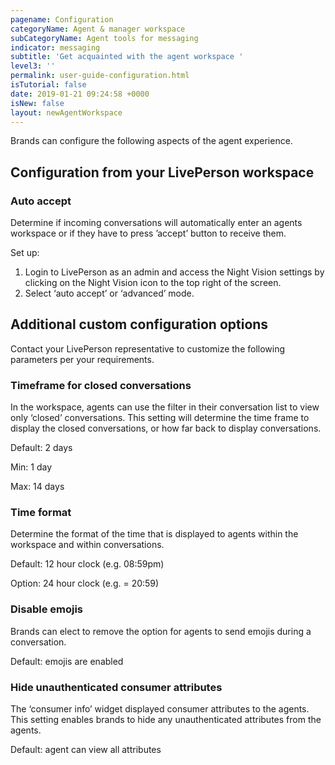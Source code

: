 ```yaml
---
pagename: Configuration
categoryName: Agent & manager workspace
subCategoryName: Agent tools for messaging
indicator: messaging
subtitle: 'Get acquainted with the agent workspace '
level3: ''
permalink: user-guide-configuration.html
isTutorial: false
date: 2019-01-21 09:24:58 +0000
isNew: false
layout: newAgentWorkspace
---
```


Brands can configure the following aspects of the agent experience.

## Configuration from your LivePerson workspace

### Auto accept

Determine if incoming conversations will automatically enter an agents workspace or if they have to press ’accept’ button to receive them.

Set up: 
1. Login to LivePerson as an admin and access the Night Vision settings by clicking on the Night Vision icon to the top right of the screen.
2. Select ‘auto accept’ or ‘advanced’ mode.

## Additional custom configuration options 

Contact your LivePerson representative to customize the following parameters per your requirements.

### Timeframe for closed conversations 
In the workspace, agents can use the filter in their conversation list to view only ‘closed’ conversations.  This setting will determine the time frame to display the closed conversations, or how far back to display conversations.  

Default: 2 days

Min: 1 day

Max: 14 days

### Time format
Determine the format of the time that is displayed to agents within the workspace and within conversations.

Default: 12 hour clock (e.g. 08:59pm)

Option: 24 hour clock (e.g.  = 20:59)

### Disable emojis
Brands can elect to remove the option for agents to send emojis during a conversation. 

Default: emojis are enabled 

### Hide unauthenticated consumer attributes
The ‘consumer info’ widget displayed consumer attributes to the agents.  This setting enables brands to hide any unauthenticated attributes from the agents. 

Default: agent can view all attributes

